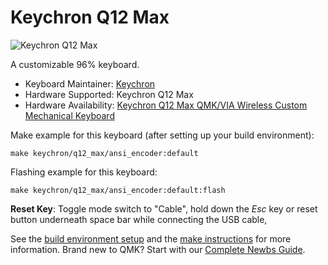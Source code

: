 # Keychron Q12 Max

![Keychron Q12 Max](https://cdn.shopify.com/s/files/1/0059/0630/1017/files/Q12-Max-1.jpg?v=1711071913)

A customizable 96% keyboard.

* Keyboard Maintainer: [Keychron](https://github.com/keychron)
* Hardware Supported: Keychron Q12 Max
* Hardware Availability: [Keychron Q12 Max QMK/VIA Wireless Custom Mechanical Keyboard](https://www.keychron.com/products/keychron-q12-max-qmk-via-wireless-custom-mechanical-keyboard)

Make example for this keyboard (after setting up your build environment):

    make keychron/q12_max/ansi_encoder:default

Flashing example for this keyboard:

    make keychron/q12_max/ansi_encoder:default:flash

**Reset Key**: Toggle mode switch to "Cable", hold down the *Esc* key or reset button underneath space bar while connecting the USB cable,

See the [build environment setup](https://docs.qmk.fm/#/getting_started_build_tools) and the [make instructions](https://docs.qmk.fm/#/getting_started_make_guide) for more information. Brand new to QMK? Start with our [Complete Newbs Guide](https://docs.qmk.fm/#/newbs).
